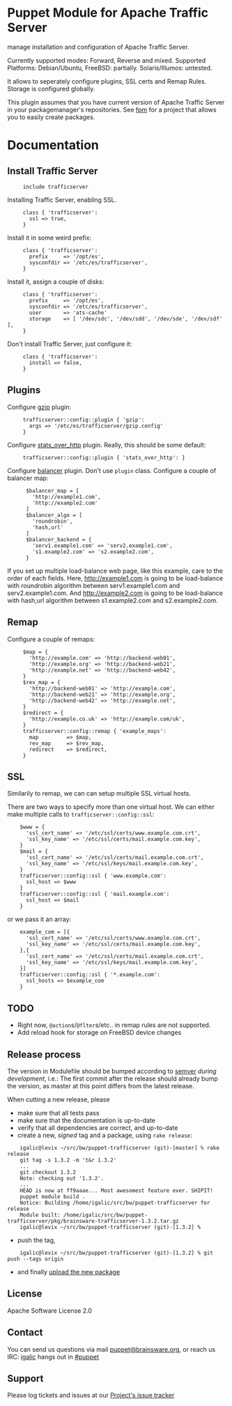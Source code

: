 # Puppet Module for Apache Traffic Server 

manage installation and configuration of Apache Traffic Server.

Currently supported modes: Forward, Reverse and mixed.
Supported Platforms: Debian/Ubuntu, FreeBSD: partially. Solaris/Illumos: untested.

It allows to seperately configure plugins, SSL certs and Remap Rules. Storage is configured globally.

This plugin assumes that you have current version of Apache Traffic Server in your packagemanager's repositories. See [fpm](https://github.com/jordansissel/fpm) for a project that allows you to easily create packages.

# Documentation

## Install Traffic Server

```puppet
     include trafficserver
```

Installing Traffic Server, enabling SSL.

```puppet
     class { 'trafficserver':
       ssl => true,
     }
```

Install it in some weird prefix:

```puppet
     class { 'trafficserver':
       prefix     => '/opt/es',
       sysconfdir => '/etc/es/trafficserver',
     }
```

Install it, assign a couple of disks:

```puppet
     class { 'trafficserver':
       prefix     => '/opt/es',
       sysconfdir => '/etc/es/trafficserver',
       user       => 'ats-cache'
       storage    => [ '/dev/sdc', '/dev/sdd', '/dev/sde', '/dev/sdf' ],
     }
```

Don't install Traffic Server, just configure it:

```puppet
     class { 'trafficserver':
       install => false,
     }
```

## Plugins

Configure [gzip](https://trafficserver.readthedocs.org/en/latest/reference/plugins/gzip.en.html) plugin:

```puppet
     trafficserver::config::plugin { 'gzip':
       args => '/etc/es/trafficserver/gzip.config'
     }
```

Configure [stats\_over\_http](https://trafficserver.readthedocs.org/en/latest/reference/plugins/stats_over_http.en.html) plugin. Really, this should be some default:

```puppet
     trafficserver::config::plugin { 'stats_over_http': }
```

Configure [balancer](https://trafficserver.readthedocs.org/en/latest/reference/plugins/balancer.en.html) plugin. Don't use `plugin` class. Configure a couple of balancer map:

```puppet
      $balancer_map = [
        'http://example1.com',
        'http://example2.com'
      ]
      $balancer_algo = [
        'roundrobin',
        'hash,url'
      ]
      $balancer_backend = {
        'serv1.example1.com' => 'serv2.example1.com',
        's1.example2.com' => 's2.example2.com',
      }
```

If you set up multiple load-balance web page, like this example, care to the order of each fields.
Here, http://example1.com is going to be load-balance with roundrobin algorithm between serv1.example1.com and serv2.example1.com.
And http://example2.com is going to be load-balance with hash,url algorithm between s1.example2.com and s2.example2.com.

## Remap

Configure a couple of remaps:

```puppet
     $map = {
       'http://example.com' => 'http://backend-web01',
       'http://example.org' => 'http://backend-web21',
       'http://example.net' => 'http://backend-web42',
     }
     $rev_map = {
       'http://backend-web01' => 'http://example.com',
       'http://backend-web21' => 'http://example.org',
       'http://backend-web42' => 'http://example.net',
     }
     $redirect = {
       'http://example.co.uk' => 'http://example.com/uk',
     }
     trafficserver::config::remap { 'example_maps':
       map         => $map,
       rev_map     => $rev_map,
       redirect    => $redirect,
     }
```

## SSL

Similarily to remap, we can can setup multiple SSL virtual hosts.

There are two ways to specify more than one virtual host. We can either make multiple calls to `trafficserver::config::ssl`:

```puppet
    $www = {
      'ssl_cert_name' => '/etc/ssl/certs/www.example.com.crt',
      'ssl_key_name' => '/etc/ssl/certs/mail.example.com.key',
    }
    $mail = {
      'ssl_cert_name' => '/etc/ssl/certs/mail.example.com.crt',
      'ssl_key_name' => '/etc/ssl/keys/mail.example.com.key',
    }
    trafficserver::config::ssl { 'www.example.com':
      ssl_host => $www
    }
    trafficserver::config::ssl { 'mail.example.com':
      ssl_host => $mail
    }
```

or we pass it an array:

```puppet
    example_com = [{
      'ssl_cert_name' => '/etc/ssl/certs/www.example.com.crt',
      'ssl_key_name' => '/etc/ssl/certs/mail.example.com.key',
    },{
      'ssl_cert_name' => '/etc/ssl/certs/mail.example.com.crt',
      'ssl_key_name' => '/etc/ssl/keys/mail.example.com.key',
    }]
    trafficserver::config::ssl { '*.example.com':
      ssl_hosts => $example_com
    }
```

## TODO

* Right now, `@action`s/`@flter`s/etc.. in remap rules are not supported.
* Add reload hook for storage on FreeBSD device changes

## Release process

The version in Modulefile should be bumped according to [semver](http://semver.org/) *during development*, i.e.: The first commit after the release should already bump the version, as master at this point differs from the latest release.

When cutting a new release, please

* make sure that all tests pass
* make sure that the documentation is up-to-date
* verify that all dependencies are correct, and up-to-date
* create a new, *signed* tag and a package, using `rake release`:

```
    igalic@levix ~/src/bw/puppet-trafficserver (git)-[master] % rake release
    git tag -s 1.3.2 -m 't&r 1.3.2'
    ...
    git checkout 1.3.2
    Note: checking out '1.3.2'.
    ...
    HEAD is now at ff9aaae... Most awesomest feature ever. SHIPIT!
    puppet module build .
    Notice: Building /home/igalic/src/bw/puppet-trafficserver for release
    Module built: /home/igalic/src/bw/puppet-trafficserver/pkg/brainsware-trafficserver-1.3.2.tar.gz
    igalic@levix ~/src/bw/puppet-trafficserver (git)-[1.3.2] %
```

* push the tag,

```
    igalic@levix ~/src/bw/puppet-trafficserver (git)-[1.3.2] % git push --tags origin
```

* and finally [upload the new package](http://forge.puppetlabs.com/brainsware/trafficserver/upload)

License
-------

Apache Software License 2.0


Contact
-------

You can send us questions via mail [puppet@brainsware.org](puppet@brainsware.org), or reach us IRC: [igalic](https://github.com/igalic) hangs out in [#puppet](irc://freenode.org/#puppet)

Support
-------

Please log tickets and issues at our [Project's issue tracker](https://github.com/Brainsware/puppet-trafficserver/issues)
